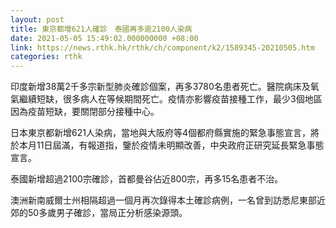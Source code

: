 ```yaml
---
layout: post
title: 東京都增621人確診　泰國再多逾2100人染病
date: 2021-05-05 15:49:02.000000000 +08:00
link: https://news.rthk.hk/rthk/ch/component/k2/1589345-20210505.htm
categories: rthk
---
```


印度新增38萬2千多宗新型肺炎確診個案，再多3780名患者死亡。醫院病床及氧氣繼續短缺，很多病人在等候期間死亡。疫情亦影響疫苗接種工作，最少3個地區因為疫苗短缺，要關閉部分接種中心。

日本東京都新增621人染病，當地與大阪府等4個都府縣實施的緊急事態宣言，將於本月11日屆滿，有報道指，鑒於疫情未明顯改善，中央政府正研究延長緊急事態宣言。

泰國新增超過2100宗確診，首都曼谷佔近800宗，再多15名患者不治。

澳洲新南威爾士州相隔超過一個月再次錄得本土確診病例，一名曾到訪悉尼東部近郊的50多歲男子確診，當局正分析感染源頭。
